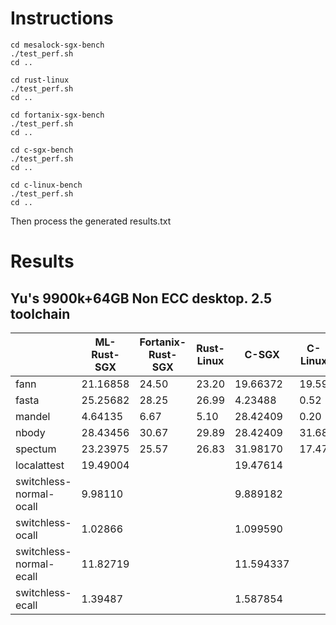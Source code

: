 # Instructions

```
cd mesalock-sgx-bench
./test_perf.sh
cd ..

cd rust-linux
./test_perf.sh
cd ..

cd fortanix-sgx-bench
./test_perf.sh
cd ..

cd c-sgx-bench
./test_perf.sh
cd ..

cd c-linux-bench
./test_perf.sh
cd ..
```

Then process the generated results.txt


# Results

## Yu's 9900k+64GB Non ECC desktop. 2.5 toolchain

|                          | ML-Rust-SGX| Fortanix-Rust-SGX | Rust-Linux  | C-SGX    | C-Linux |
| ------------------------ | ---------- | ----------------- | ----------- | -------- | ------- |
|  fann                    | 21.16858   |    24.50          |  23.20      | 19.66372 | 19.59   |
|  fasta                   | 25.25682   |    28.25          |  26.99      | 4.23488  | 0.52    |
|  mandel                  | 4.64135    |    6.67           |  5.10       | 28.42409 | 0.20    |
|  nbody                   | 28.43456   |    30.67          |  29.89      | 28.42409 | 31.68   |
| spectum                  | 23.23975   |    25.57          |  26.83      | 31.98170 | 17.47   |
| localattest              | 19.49004   |                   |             | 19.47614 |         |
| switchless-normal-ocall  | 9.98110    |                   |             | 9.889182 |         |
| switchless-ocall         | 1.02866    |                   |             | 1.099590 |         |
| switchless-normal-ecall  | 11.82719   |                   |             | 11.594337|         |
| switchless-ecall         | 1.39487    |                   |             | 1.587854 |         |
